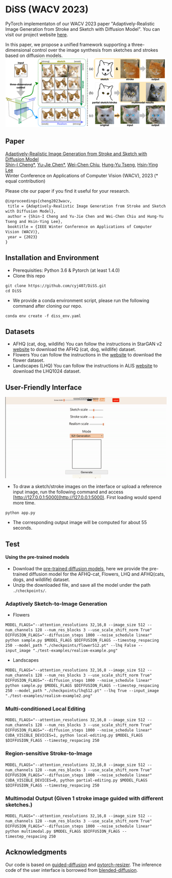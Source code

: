 # DiSS (WACV 2023)
PyTorch implementaton of our WACV 2023 paper "Adaptively-Realistic Image Generation from Stroke and Sketch with Diffusion Model". You can visit our project website [here](https://cyj407.github.io/DiSS/).

In this paper, we propose a unified framework supporting a three-dimensional control over the image synthesis from sketches and strokes based on diffusion models.
<img src='fig/teaser.png' width="800px">


## Paper
[Adaptively-Realistic Image Generation from Stroke and Sketch with Diffusion Model](https://arxiv.org/abs/2208.12675) \
[Shin-I Cheng*](shinicheng.cs09g@nctu.edu.tw), [Yu-Jie Chen*](cyj407.cs09g@nctu.edu.tw), [Wei-Chen Chiu](walon@cs.nctu.edu.tw), [Hung-Yu Tseng](hungyutseng@fb.com), [Hsin-Ying Lee](hlee5@snap.com) \
Winter Conference on Applications of Computer Vision (WACV), 2023 (* equal contribution)

Please cite our paper if you find it useful for your research.  
```
@inproceedings{cheng2023wacv,
 title = {Adaptively-Realistic Image Generation from Stroke and Sketch with Diffusion Model},
 author = {Shin-I Cheng and Yu-Jie Chen and Wei-Chen Chiu and Hung-Yu Tseng and Hsin-Ying Lee},
 booktitle = {IEEE Winter Conference on Applications of Computer Vision (WACV)},
 year = {2023}
}
```

## Installation and Environment
- Prerequisities: Python 3.6 & Pytorch (at least 1.4.0) 
- Clone this repo
```
git clone https://github.com/cyj407/DiSS.git
cd DiSS
```

- We provide a conda environment script, please run the following command after cloning our repo.
```
conda env create -f diss_env.yaml
```
## Datasets
- AFHQ (cat, dog, wildlife) You can follow the instructions in StarGAN v2 [website](https://github.com/clovaai/stargan-v2) to download the AFHQ (cat, dog, wildlife) dataset.
- Flowers You can follow the instructions in the [website](https://www.robots.ox.ac.uk/~vgg/data/flowers/) to download the flower dataset.
- Landscapes (LHQ) You can follow the instructions in ALIS [website](https://github.com/universome/alis) to download the LHQ1024 dataset.
## User-Friendly Interface
<img src='fig/demo.gif' width="800px">

- To draw a sketch/stroke images on the interface or upload a reference input image, run the following command and access [http://127.0.0.1:5000](http://127.0.0.1:5000). First loading would spend more time.
```
python app.py
```
- The corresponding output image will be computed for about 55 seconds.
## Test
#### Using the pre-trained models
- Download the [pre-trained diffusion models](https://drive.google.com/file/d/14HMY1kvImNYnFiNDBuRF3BwT2MZ_20ld/view?usp=sharing), here we provide the pre-trained diffusion model for the AFHQ-cat, Flowers, LHQ and AFHQ(cats, dogs, and wildlife) dataset.
- Unzip the downloaded file, and save all the model under the path `./checkpoints/`.
### Adaptively Sketch-to-Image Generation
- Flowers
```
MODEL_FLAGS="--attention_resolutions 32,16,8 --image_size 512 --num_channels 128 --num_res_blocks 3 --use_scale_shift_norm True"
DIFFUSION_FLAGS="--diffusion_steps 1000 --noise_schedule linear"
python sample.py $MODEL_FLAGS $DIFFUSION_FLAGS --timestep_respacing 250 --model_path "./checkpoints/flower512.pt" --lhq False --input_image "./test-examples/realism-example.png"
```
- Landscapes
```
MODEL_FLAGS="--attention_resolutions 32,16,8 --image_size 512 --num_channels 128 --num_res_blocks 3 --use_scale_shift_norm True"
DIFFUSION_FLAGS="--diffusion_steps 1000 --noise_schedule linear"
python sample.py $MODEL_FLAGS $DIFFUSION_FLAGS --timestep_respacing 250 --model_path "./checkpoints/lhq512.pt" --lhq True --input_image "./test-examples/realism-example2.png"
```
### Multi-conditioned Local Editing
```
MODEL_FLAGS="--attention_resolutions 32,16,8 --image_size 512 --num_channels 128 --num_res_blocks 3 --use_scale_shift_norm True"
DIFFUSION_FLAGS="--diffusion_steps 1000 --noise_schedule linear"
CUDA_VISIBLE_DEVICES=1, python local-editing.py $MODEL_FLAGS $DIFFUSION_FLAGS --timestep_respacing 250
```
### Region-sensitive Stroke-to-Image
```
MODEL_FLAGS="--attention_resolutions 32,16,8 --image_size 512 --num_channels 128 --num_res_blocks 3 --use_scale_shift_norm True"
DIFFUSION_FLAGS="--diffusion_steps 1000 --noise_schedule linear"
CUDA_VISIBLE_DEVICES=0, python partial-editing.py $MODEL_FLAGS $DIFFUSION_FLAGS --timestep_respacing 250
```
### Multimodal Output (Given 1 stroke image guided with different sketches.)
```
MODEL_FLAGS="--attention_resolutions 32,16,8 --image_size 512 --num_channels 128 --num_res_blocks 3 --use_scale_shift_norm True"
DIFFUSION_FLAGS="--diffusion_steps 1000 --noise_schedule linear"
python multimodal.py $MODEL_FLAGS $DIFFUSION_FLAGS --timestep_respacing 250
```
## Acknowledgments
Our code is based on [guided-diffusion](https://github.com/openai/guided-diffusion) and [pytorch-resizer](https://github.com/assafshocher/ResizeRight).
The inference code of the user interface is borrowed from [blended-diffusion](https://github.com/omriav/blended-diffusion).